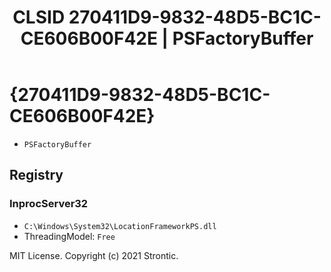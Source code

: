 ﻿---
title: "CLSID 270411D9-9832-48D5-BC1C-CE606B00F42E | PSFactoryBuffer"
excerpt: What is COM-Object CLSID 270411D9-9832-48D5-BC1C-CE606B00F42E?
---

# {270411D9-9832-48D5-BC1C-CE606B00F42E}

* `PSFactoryBuffer`

## Registry


### InprocServer32

* `C:\Windows\System32\LocationFrameworkPS.dll`
* ThreadingModel: `Free`

MIT License. Copyright (c) 2021 Strontic.


